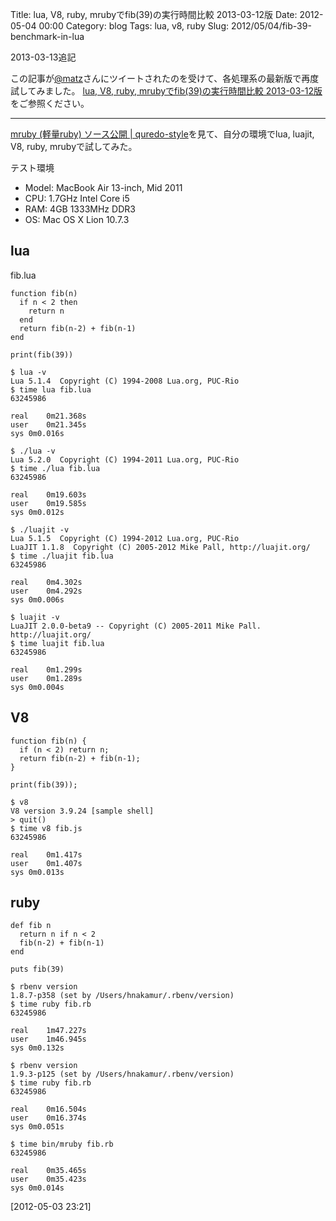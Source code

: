 Title: lua, V8, ruby, mrubyでfib(39)の実行時間比較 2013-03-12版
Date: 2012-05-04 00:00
Category: blog
Tags: lua, v8, ruby
Slug: 2012/05/04/fib-39-benchmark-in-lua

2013-03-13追記

この記事が[@matz](https://twitter.com/yukihiro_matz)さんにツイートされたのを受けて、各処理系の最新版で再度試してみました。
[lua, V8, ruby, mrubyでfib(39)の実行時間比較 2013-03-12版](http://hnakamur.github.com/blog/2013/03/12/fib-39-benchmark-in-luajit/)をご参照ください。

<hr>

[mruby (軽量ruby) ソース公開 | quredo-style](http://www.quredo.net/2012/04/mruby-%E8%BB%BD%E9%87%8Fruby-%E3%82%BD%E3%83%BC%E3%82%B9%E5%85%AC%E9%96%8B/)を見て、自分の環境でlua, luajit, V8, ruby, mrubyで試してみた。

テスト環境

* Model: MacBook Air 13-inch, Mid 2011
* CPU: 1.7GHz Intel Core i5
* RAM: 4GB 1333MHz DDR3
* OS: Mac OS X Lion 10.7.3

## lua

fib.lua
```
function fib(n)
  if n < 2 then
    return n
  end
  return fib(n-2) + fib(n-1)
end

print(fib(39))
```

```
$ lua -v
Lua 5.1.4  Copyright (C) 1994-2008 Lua.org, PUC-Rio
$ time lua fib.lua
63245986

real	0m21.368s
user	0m21.345s
sys	0m0.016s
```


```
$ ./lua -v
Lua 5.2.0  Copyright (C) 1994-2011 Lua.org, PUC-Rio
$ time ./lua fib.lua
63245986

real	0m19.603s
user	0m19.585s
sys	0m0.012s
```


```
$ ./luajit -v
Lua 5.1.5  Copyright (C) 1994-2012 Lua.org, PUC-Rio
LuaJIT 1.1.8  Copyright (C) 2005-2012 Mike Pall, http://luajit.org/
$ time ./luajit fib.lua
63245986

real	0m4.302s
user	0m4.292s
sys	0m0.006s
```


```
$ luajit -v
LuaJIT 2.0.0-beta9 -- Copyright (C) 2005-2011 Mike Pall. http://luajit.org/
$ time luajit fib.lua
63245986

real	0m1.299s
user	0m1.289s
sys	0m0.004s
```


## V8

```
function fib(n) {
  if (n < 2) return n;
  return fib(n-2) + fib(n-1);
}

print(fib(39));
```

```
$ v8
V8 version 3.9.24 [sample shell]
> quit()
$ time v8 fib.js
63245986

real	0m1.417s
user	0m1.407s
sys	0m0.013s
```

## ruby

```
def fib n
  return n if n < 2
  fib(n-2) + fib(n-1)
end

puts fib(39)
```

```
$ rbenv version
1.8.7-p358 (set by /Users/hnakamur/.rbenv/version)
$ time ruby fib.rb
63245986

real	1m47.227s
user	1m46.945s
sys	0m0.132s
```


```
$ rbenv version
1.9.3-p125 (set by /Users/hnakamur/.rbenv/version)
$ time ruby fib.rb
63245986

real	0m16.504s
user	0m16.374s
sys	0m0.051s
```


```
$ time bin/mruby fib.rb 
63245986

real	0m35.465s
user	0m35.423s
sys	0m0.014s
```


[2012-05-03 23:21]

